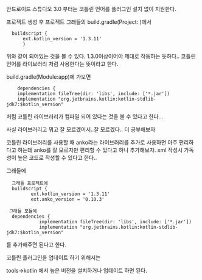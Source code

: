 

안드로이드 스튜디오 3.0 부터는 코틀린 언어를 플러그인 설치 없이 지원한다.


프로젝트 생성 후 
프로젝트 그래들의 build.gradle(Project: )에서

      buildscript {
          ext.kotlin_version = '1.3.11'
          }

 위와 같이 되어있는 것을 볼 수 있다.
 1.3.0이상이어야 제대로 작동하는 듯하다.. 코틀린 언어를 라이브러리 처럼 사용한다는 뜻이라고 한다.
 
 build.gradle(Module:app)에 가보면 
 
        dependencies {
        implementation fileTree(dir: 'libs', include: ['*.jar'])
        implementation "org.jetbrains.kotlin:kotlin-stdlib-jdk7:$kotlin_version"

처럼 코틀린 라이브러리가 컴파일 되어 있다는 것을 볼 수 있다고 한다...


사실 라이브러리고 뭐고 잘 모르겠어서..잘 모르겠다.. 더 공부해보자



코틀린 라이브러리를 사용할 때 anko라는 라이브러리를 추가로 사용하면 아주 편리하다고 하는데 
anko를 잘 모르지만 편리할 수 있다고 하니 추가해보자.
xml 작성시 가독성이 높은 코드로 작성할 수 있다고 한다..


그래들에
      
      그래들 프로젝트에
      buildscript {
             ext.kotlin_version = '1.3.11'
             ext.anko_version = '0.10.3' 
             
     그래들 모듈에
      dependencies {
                implementation fileTree(dir: 'libs', include: ['*.jar'])
                implementation "org.jetbrains.kotlin:kotlin-stdlib-jdk7:$kotlin_version"
  
  를 추가해주면 된다고 한다.  
  
  
  
  코틀린 플러그인을 업데이트 하기 위해서는
  
  tools->kotlin 에서 높은 버전을 설치하거나 업데이트 하면 된다.
  
  
